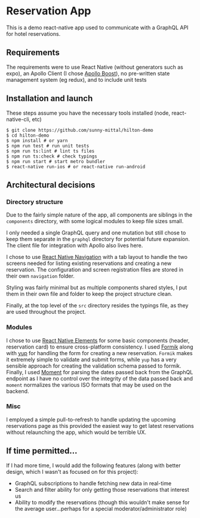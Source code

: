 # Reservation App

This is a demo react-native app used to communicate with a GraphQL API for hotel reservations.

## Requirements

The requirements were to use React Native (without generators such as expo), an Apollo Client (I chose [Apollo Boost](https://github.com/apollographql/apollo-client/tree/master/packages/apollo-boost)), no pre-written state management system (eg redux), and to include unit tests

## Installation and launch

These steps assume you have the necessary tools installed (node, react-native-cli, etc)

```
$ git clone https://github.com/sunny-mittal/hilton-demo
$ cd hilton-demo
$ npm install # or yarn
$ npm run test # run unit tests
$ npm run ts:lint # lint ts files
$ npm run ts:check # check typings
$ npm run start # start metro bundler
$ react-native run-ios # or react-native run-android
```

## Architectural decisions

### Directory structure

Due to the fairly simple nature of the app, all components are siblings in the `components` directory, with some logical modules to keep file sizes small.

I only needed a single GraphQL query and one mutation but still chose to keep them separate in the `graphql` directory for potential future expansion. The client file for integration with Apollo also lives here.

I chose to use [React Native Navigation](https://github.com/wix/react-native-navigation) with a tab layout to handle the two screens needed for listing existing reservations and creating a new reservation. The configuration and screen registration files are stored in their own `navigation` folder.

Styling was fairly minimal but as multiple components shared styles, I put them in their own file and folder to keep the project structure clean.

Finally, at the top level of the `src` directory resides the typings file, as they are used throughout the project.

### Modules

I chose to use [React Native Elements](https://github.com/react-native-training/react-native-elements) for some basic components (header, reservation card) to ensure cross-platform consistency.
I used [Formik](https://github.com/jaredpalmer/formik) along with [yup](https://github.com/jquense/yup) for handling the form for creating a new reservation. `Formik` makes it extremely simple to validate and submit forms, while `yup` has a very sensible approach for creating the validation schema passed to formik.
Finally, I used [Moment](https://github.com/moment/moment) for parsing the dates passed back from the GraphQL endpoint as I have no control over the integrity of the data passed back and `moment` normalizes the various ISO formats that may be used on the backend.

### Misc

I employed a simple pull-to-refresh to handle updating the upcoming reservations page as this provided the easiest way to get latest reservations without relaunching the app, which would be terrible UX.

## If time permitted...

If I had more time, I would add the following features (along with better design, which I wasn't as focused on for this project):

- GraphQL subscriptions to handle fetching new data in real-time
- Search and filter ability for only getting those reservations that interest us
- Ability to modify the reservations (though this wouldn't make sense for the average user...perhaps for a special moderator/administrator role)
